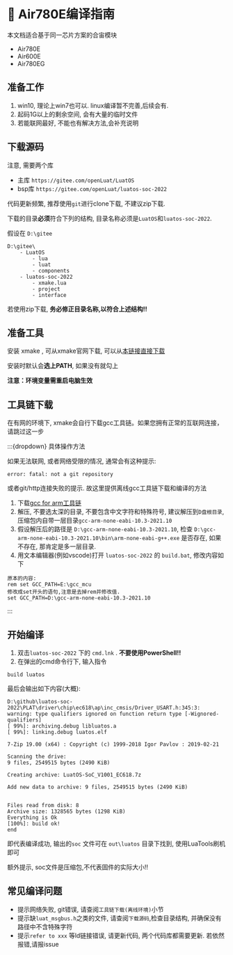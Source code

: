 # 📶 Air780E编译指南

本文档适合基于同一芯片方案的合宙模块

* Air780E
* Air600E
* Air780EG

## 准备工作

1. win10, 理论上win7也可以. linux编译暂不完善,后续会有.
2. 起码1G以上的剩余空间, 会有大量的临时文件
3. 若能联网最好, 不能也有解决方法,会补充说明

## 下载源码

注意, 需要两个库

* 主库 `https://gitee.com/openLuat/LuatOS`
* bsp库 `https://gitee.com/openLuat/luatos-soc-2022`

代码更新频繁, 推荐使用`git`进行clone下载, 不建议zip下载.

下载的目录**必须**符合下列的结构, 目录名称必须是`LuatOS`和`luatos-soc-2022`.

假设在 `D:\gitee`

```
D:\gitee\
    - LuatOS
        - lua
        - luat
        - components
    - luatos-soc-2022
        - xmake.lua
        - project
        - interface
```

若使用zip下载, **务必修正目录名称,以符合上述结构!!**

## 准备工具

安装 xmake , 可从xmake官网下载, 可以从[本链接直接下载](https://cdn.openluat-luatcommunity.openluat.com/attachment/20221113234354456_xmake-v2.7.3.win64.exe)

安装时默认会**选上PATH**, 如果没有就勾上

**注意：环境变量需重启电脑生效**

## 工具链下载

在有网的环境下, xmake会自行下载gcc工具链。如果您拥有正常的互联网连接，请跳过这一步

:::{dropdown} 具体操作方法

如果无法联网, 或者网络受限的情况, 通常会有这种提示:

```
error: fatal: not a git repository
```

或者git/http连接失败的提示. 故这里提供离线gcc工具链下载和编译的方法

1. 下载[gcc for arm工具链](http://cdndownload.openluat.com/xmake/toolchains/gcc-arm/gcc-arm-none-eabi-10.3-2021.10-win32.zip)
2. 解压, 不要选太深的目录, 不要包含中文字符和特殊符号, 建议解压到`D盘根目录`, 压缩包内自带一层目录`gcc-arm-none-eabi-10.3-2021.10`
3. 假设解压后的路径是 `D:\gcc-arm-none-eabi-10.3-2021.10`, 检查 `D:\gcc-arm-none-eabi-10.3-2021.10\bin\arm-none-eabi-g++.exe` 是否存在, 如果不存在, 那肯定是多一层目录.
4. 用文本编辑器(例如vscode)打开 `luatos-soc-2022` 的 `build.bat`, 修改内容如下

```
原本的内容:
rem set GCC_PATH=E:\gcc_mcu
修改成set开头的语句,注意是去掉rem并修改值.
set GCC_PATH=D:\gcc-arm-none-eabi-10.3-2021.10
```

:::

## 开始编译

1. 双击`luatos-soc-2022` 下的 `cmd.lnk` . **不要使用PowerShell!!**
2. 在弹出的cmd命令行下, 输入指令

```
build luatos
```

最后会输出如下内容(大概):

```
D:\github\luatos-soc-2022\PLAT\driver\chip\ec618\ap\inc_cmsis/Driver_USART.h:345:3: warning: type qualifiers ignored on function return type [-Wignored-qualifiers]
[ 99%]: archiving.debug libluatos.a
[ 99%]: linking.debug luatos.elf

7-Zip 19.00 (x64) : Copyright (c) 1999-2018 Igor Pavlov : 2019-02-21

Scanning the drive:
9 files, 2549515 bytes (2490 KiB)

Creating archive: LuatOS-SoC_V1001_EC618.7z

Add new data to archive: 9 files, 2549515 bytes (2490 KiB)


Files read from disk: 8
Archive size: 1328565 bytes (1298 KiB)
Everything is Ok
[100%]: build ok!
end
```

即代表编译成功, 输出的`soc` 文件可在 `out\luatos` 目录下找到, 使用LuaTools刷机即可

额外提示, soc文件是压缩包,不代表固件的实际大小!!

## 常见编译问题

* 提示网络失败, git错误, 请查阅`工具链下载(离线环境)`小节
* 提示缺`luat_msgbus.h`之类的文件, 请查阅`下载源码`,检查目录结构, 并确保没有路径中不含特殊字符
* 提示`refer to xxx` 等ld链接错误, 请更新代码, 两个代码库都需要更新. 若依然报错,请报issue

